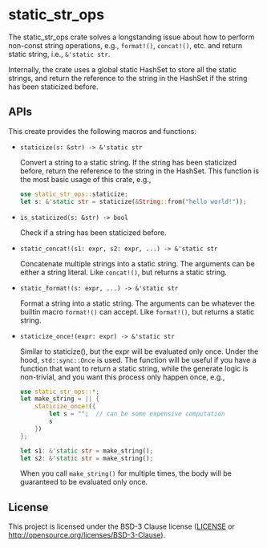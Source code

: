 # static_str_ops

The static_str_ops crate solves a longstanding issue about how to
perform non-const string operations, e.g., `format!()`, `concat!()`, etc.
and return static string, i.e., `&'static str`.

Internally, the crate uses a global static HashSet to store all the
static strings, and return the reference to the string in the HashSet
if the string has been staticized before.

APIs
----

This create provides the following macros and functions:

- `staticize(s: &str) -> &'static str`

  Convert a string to a static string. If the string has been staticized
  before, return the reference to the string in the HashSet.
  This function is the most basic usage of this crate, e.g.,

  ```rust
  use static_str_ops::staticize;
  let s: &'static str = staticize(&String::from("hello world!"));
  ```

- `is_staticized(s: &str) -> bool`

  Check if a string has been staticized before.

- `static_concat!(s1: expr, s2: expr, ...) -> &'static str`

  Concatenate multiple strings into a static string. The arguments can
  be either a string literal.
  Like `concat!()`, but returns a static string.

- `static_format!(s: expr, ...) -> &'static str`

  Format a string into a static string. The arguments can be whatever
  the builtin macro `format!()` can accept.
  Like `format!()`, but returns a static string.

- `staticize_once!(expr: expr) -> &'static str`

  Similar to staticize(), but the expr will be evaluated only once. Under
  the hood, `std::sync::Once` is used.
  The function will be useful if you have a function that want to return
  a static string, while the generate logic is non-trivial, and you want
  this process only happen once, e.g.,

  ```rust
  use static_str_ops::*;
  let make_string = || {
      staticize_once!({
          let s = "";  // can be some expensive computation
          s
      })
  };

  let s1: &'static str = make_string();
  let s2: &'static str = make_string();
  ```

  When you call `make_string()` for multiple times, the body will be
  guaranteed to be evaluated only once.

License
-------

This project is licensed under the BSD-3 Clause license ([LICENSE](LICENSE) or
http://opensource.org/licenses/BSD-3-Clause).
